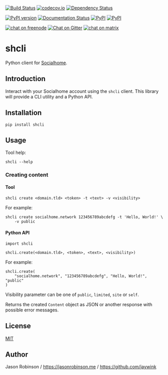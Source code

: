 [![Build Status](https://travis-ci.org/jaywink/shcli.svg?branch=master)](https://travis-ci.org/jaywink/shcli) [![codecov.io](https://codecov.io/github/jaywink/shcli/coverage.svg?branch=master)](https://codecov.io/github/jaywink/shcli?branch=master) [![Dependency Status](https://gemnasium.com/badges/github.com/jaywink/shcli.svg)](https://gemnasium.com/github.com/jaywink/shcli)

[![PyPI version](https://badge.fury.io/py/shcli.svg)](https://pypi.python.org/pypi/shcli)  [![Documentation Status](http://readthedocs.org/projects/shcli/badge/?version=latest)](http://shcli.readthedocs.io/en/latest/?badge=latest) [![PyPI](https://img.shields.io/pypi/pyversions/shcli.svg?maxAge=2592000)](https://pypi.python.org/pypi/shcli) [![PyPI](https://img.shields.io/pypi/l/shcli.svg?maxAge=2592000)](https://pypi.python.org/pypi/shcli)

[![chat on freenode](https://img.shields.io/badge/chat-on%20freenode-brightgreen.svg)](http://webchat.freenode.net?channels=%23socialhome&uio=d4) [![Chat on Gitter](https://badges.gitter.im/Socialhome/Lobby.svg)](https://gitter.im/Socialhome/Lobby) [![chat on matrix](https://img.shields.io/badge/chat-on%20matrix-orange.svg)](https://riot.im/app/#/room/#socialhome:matrix.org)

# shcli

Python client for [Socialhome](https://socialhome.network).

## Introduction

Interact with your Socialhome account using the `shcli` client. This library will provide a CLI utility and a Python API. 

## Installation

    pip install shcli
    
## Usage

Tool help:

    shcli --help

### Creating content
  
#### Tool

    shcli create <domain.tld> <token> -t <text> -v <visibility>
    
For example:

    shcli create socialhome.network 123456789abcdefg -t 'Hello, World!' \
        -v public

#### Python API

    import shcli
    
    shcli.create(<domain.tld>, <token>, <text>, <visibility>)
    
For example:

    shcli.create(
        "socialhome.network", "123456789abcdefg", "Hello, World!", "public"
    )
  
Visibility parameter can be one of `public`, `limited`, `site` or `self`.

Returns the created `Content` object as JSON or another response with possible error messages.

## License

[MIT](https://www.tldrlegal.com/l/mit)

## Author

Jason Robinson / https://jasonrobinson.me / https://github.com/jaywink
